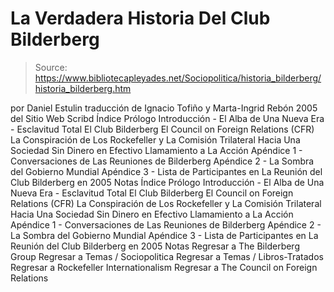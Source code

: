 # La Verdadera Historia Del Club Bilderberg

> Source: https://www.bibliotecapleyades.net/Sociopolitica/historia_bilderberg/historia_bilderberg.htm

por Daniel Estulin traducción de Ignacio Tofiño y Marta-Ingrid Rebón
2005
del Sitio Web Scribd
Índice Prólogo Introducción - El Alba de Una Nueva Era - Esclavitud Total El Club Bilderberg El Council on Foreign Relations (CFR) La Conspiración de Los Rockefeller y La Comisión Trilateral Hacia Una Sociedad Sin Dinero en Efectivo Llamamiento a La Acción Apéndice 1 - Conversaciones de Las Reuniones de Bilderberg Apéndice 2 - La Sombra del Gobierno Mundial Apéndice 3 - Lista de Participantes en La Reunión del Club Bilderberg en 2005 Notas
Índice
Prólogo
Introducción - El Alba de Una Nueva Era - Esclavitud Total
El Club Bilderberg
El Council on Foreign Relations (CFR)
La Conspiración de Los Rockefeller y La Comisión Trilateral
Hacia Una Sociedad Sin Dinero en Efectivo
Llamamiento a La Acción
Apéndice 1 - Conversaciones de Las Reuniones de Bilderberg
Apéndice 2 - La Sombra del Gobierno Mundial
Apéndice 3 - Lista de Participantes en La Reunión del Club Bilderberg en 2005
Notas
Regresar a The Bilderberg Group
Regresar a Temas / Sociopolitica
Regresar a Temas / Libros-Tratados
Regresar a Rockefeller Internationalism
Regresar a The Council on Foreign Relations
